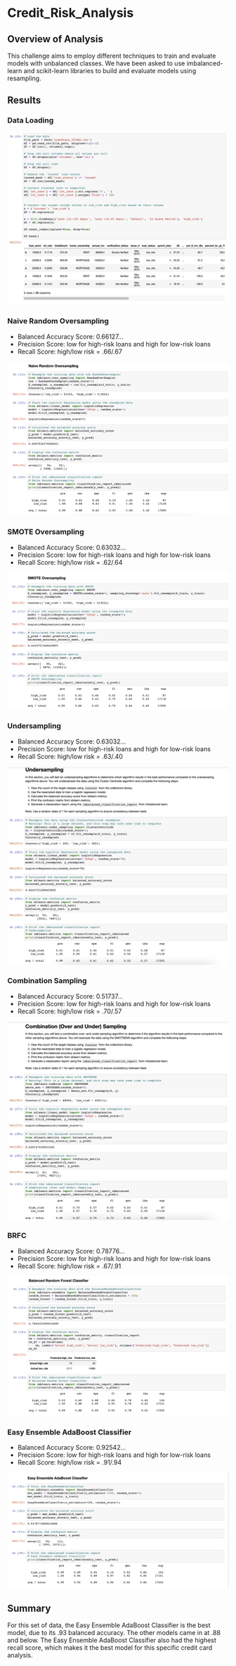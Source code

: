 # Credit_Risk_Analysis

## Overview of Analysis
This challenge aims to employ different techniques to train and evaluate models with unbalanced classes. We have been asked to use imbalanced-learn and scikit-learn libraries to build and evaluate models using resampling. 

## Results

### Data Loading 
![Screen Shot 2022-11-12 at 10.12.39 PM.png](https://github.com/Simranbains1/Credit_Risk_Analysis/blob/main/Images/Screen%20Shot%202022-11-12%20at%2010.12.39%20PM.png)

### Naive Random Oversampling

- Balanced Accuracy Score: 0.66127...
- Precision Score: low for high-risk loans and high for low-risk loans
- Recall Score: high/low risk = .66/.67

![Screen Shot 2022-11-12 at 10.10.16 PM.png](https://github.com/Simranbains1/Credit_Risk_Analysis/blob/main/Images/Screen%20Shot%202022-11-12%20at%2010.10.16%20PM.png)

### SMOTE Oversampling

- Balanced Accuracy Score: 0.63032...
- Precision Score: low for high-risk loans and high for low-risk loans
- Recall Score: high/low risk = .62/.64

![Screen Shot 2022-11-12 at 10.10.32 PM.png](https://github.com/Simranbains1/Credit_Risk_Analysis/blob/main/Images/Screen%20Shot%202022-11-12%20at%2010.10.32%20PM.png)

### Undersampling

- Balanced Accuracy Score: 0.63032...
- Precision Score: low for high-risk loans and high for low-risk loans
- Recall Score: high/low risk = .63/.40

![Screen Shot 2022-11-12 at 10.11.05 PM.png](https://github.com/Simranbains1/Credit_Risk_Analysis/blob/main/Images/Screen%20Shot%202022-11-12%20at%2010.11.05%20PM.png)

### Combination Sampling 

- Balanced Accuracy Score: 0.51737...
- Precision Score: low for high-risk loans and high for low-risk loans
- Recall Score: high/low risk = .70/.57

![Screen Shot 2022-11-12 at 10.11.13 PM.png](https://github.com/Simranbains1/Credit_Risk_Analysis/blob/main/Images/Screen%20Shot%202022-11-12%20at%2010.11.13%20PM.png)

### BRFC

- Balanced Accuracy Score: 0.78776...
- Precision Score: low for high-risk loans and high for low-risk loans
- Recall Score: high/low risk = .67/.91

![Screen Shot 2022-11-12 at 10.11.57 PM.png](https://github.com/Simranbains1/Credit_Risk_Analysis/blob/main/Images/Screen%20Shot%202022-11-12%20at%2010.11.57%20PM.png)

### Easy Ensemble AdaBoost Classifier

- Balanced Accuracy Score: 0.92542...
- Precision Score: low for high-risk loans and high for low-risk loans
- Recall Score: high/low risk = .91/.94

![Screen Shot 2022-11-12 at 10.12.06 PM.png](https://github.com/Simranbains1/Credit_Risk_Analysis/blob/main/Images/Screen%20Shot%202022-11-12%20at%2010.12.06%20PM.png)

## Summary
For this set of data, the Easy Ensemble AdaBoost Classifier is the best model, due to its .93 balanced accuracy. The other models came in at .88 and below. The Easy Ensemble AdaBoost Classifier also had the highest recall score, which makes it the best model for this specific credit card analysis.
